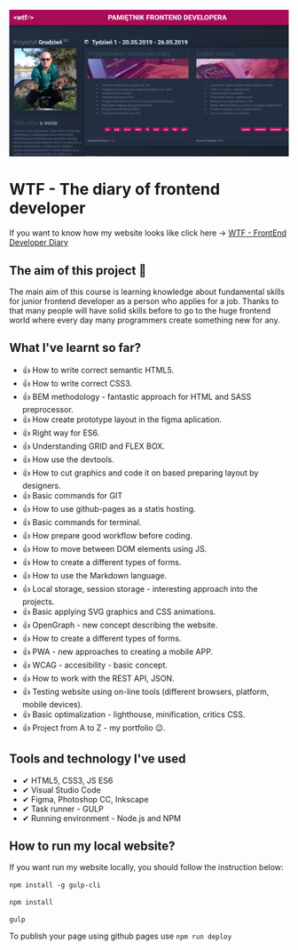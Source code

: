![Homepage screenshot](github/screenshot.png)

# WTF - The diary of frontend developer

If you want to know how my website looks like click here -> [WTF - FrontEnd Developer Diary](https://krzysztofgrudzien.github.io/my-diary-gulp/)

## The aim of this project 🚀
The main aim of this course is learning knowledge about fundamental skills for junior frontend developer as a person who applies for a job. Thanks to that many people will have solid skills before to go to the huge frontend world where every day many programmers create something new for any.

## What I've learnt so far?
- 👍 How to write correct semantic HTML5.
- 👍 How to write correct CSS3.
- 👍 BEM methodology - fantastic approach for HTML and SASS preprocessor.
- 👍 How create prototype layout in the figma aplication.
- 👍 Right way for ES6.
- 👍 Understanding GRID and FLEX BOX.
- 👍 How use the devtools.
- 👍 How to cut graphics and code it on based preparing layout by designers.
- 👍 Basic commands for GIT
- 👍 How to use github-pages as a statis hosting.
- 👍 Basic commands for terminal.
- 👍 How prepare good workflow before coding.
- 👍 How to move between DOM elements using JS.
- 👍 How to create a different types of forms.
- 👍 How to use the Markdown language.
- 👍 Local storage, session storage - interesting approach into the projects.
- 👍 Basic applying SVG graphics and CSS animations.
- 👍 OpenGraph - new concept describing the website.
- 👍 How to create a different types of forms.
- 👍 PWA - new approaches to creating a mobile APP.
- 👍 WCAG - accesibility - basic concept.
- 👍 How to work with the REST API, JSON.
- 👍 Testing website using on-line tools (different browsers, platform, mobile devices).
- 👍 Basic optimalization - lighthouse, minification, critics CSS.
- 👍 Project from A to Z - my portfolio 😉.

## Tools and technology I've used
- ✔ HTML5, CSS3, JS ES6
- ✔ Visual Studio Code
- ✔ Figma, Photoshop CC, Inkscape
- ✔ Task runner - GULP
- ✔ Running environment - Node.js and NPM

## How to run my local website?

If you want run my website locally, you should follow the instruction below:

`npm install -g gulp-cli`

`npm install`

`gulp`

To publish your page using github pages use `npm run deploy`
